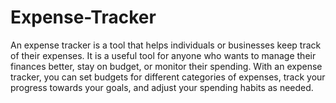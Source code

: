 # Expense-Tracker
An expense tracker is a tool that helps individuals or businesses keep track of their expenses.
It is a useful tool for anyone who wants to manage their finances better, stay on budget, or monitor their spending.
With an expense tracker, you can set budgets for different categories of expenses, track your progress towards your goals, and adjust your spending habits as needed.

